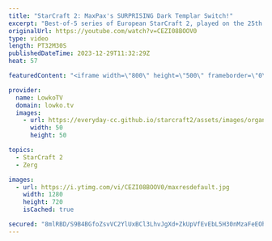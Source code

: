 ```yaml
---
title: "StarCraft 2: MaxPax's SURPRISING Dark Templar Switch!"
excerpt: "Best-of-5 series of European StarCraft 2, played on the 25th of December 2023. This series between MaxPax and HeroMarine is a Protoss versus Terran that is the finals of the ESL Open Cup 207 Europe. Support my work: https://patreon.com/lowkotv  Lowko merch: https://lowko.shop Tech setup: https://lowko.tv/setup"
originalUrl: https://youtube.com/watch?v=CEZI08BOOV0
type: video
length: PT32M30S
publishedDateTime: 2023-12-29T11:32:29Z
heat: 57

featuredContent: "<iframe width=\"800\" height=\"500\" frameborder=\"0\" src=\"https://www.youtube.com/embed/CEZI08BOOV0\" allow=\"accelerometer; autoplay; encrypted-media; gyroscope; picture-in-picture\" allowfullscreen></iframe>"

provider:
  name: LowkoTV
  domain: lowko.tv
  images:
    - url: https://everyday-cc.github.io/starcraft2/assets/images/organizations/lowko.tv-50x50.jpg
      width: 50
      height: 50

topics:
  - StarCraft 2
  - Zerg

images:
  - url: https://i.ytimg.com/vi/CEZI08BOOV0/maxresdefault.jpg
    width: 1280
    height: 720
    isCached: true

secured: "8mlRBD/S9B4BGfoZsvVC2YlUxBCl3LhvJgXd+ZkUpVfEvEbL5H30nMzaFeEOhw1t8B0lGdLgr2zBeNhDA+swRWGkwtqC/Qgajl5nKroeA3WF9iUupa0LRYcB5UXs9T7B6ocYgszcXQ2unYyXuRPNa7iZft5+0M+AVDingyGa1OqB4hDXa14rgKbL9XUhl6IS7xTlyKdmeTPm9xP1Mcws/Y/Z+n1tqkT7BrqOVzVq52IZmhPKQnGsK3U0yYCCkkSZ8Vv1mrg4XPTpgPf0f23p5yGZGuleuTpBuqIFZeY/SvvJORIkgDrSf6opJOaeB8AJGKXD/3GKSmabEVxVD8fbj/49b3smg6ebz+JIW+HAsdhWUvWD4wOT3kVvLpdLOr0a5WJshBljtyMxuLrtNBgq59bYgiOwEHEZXpghXvx92bo=;uDcLGEhx+29Ph1H7N8c/8A=="
---
```


